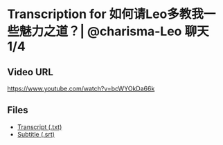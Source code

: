 # Transcription for 如何请Leo多教我一些魅力之道？| @charisma-Leo 聊天1/4
## Video URL
https://www.youtube.com/watch?v=bcWYOkDa66k
 
## Files
- [Transcript (.txt)](./transcript.txt)
- [Subtitle (.srt)](./transcript.srt)
